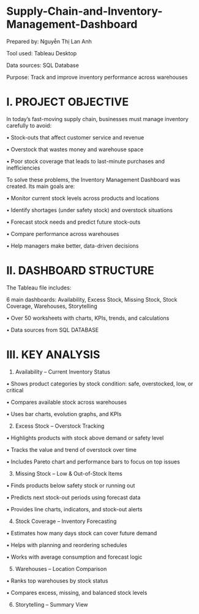 # Supply-Chain-and-Inventory-Management-Dashboard

Prepared by: Nguyễn Thị Lan Anh 

Tool used: Tableau Desktop

Data sources: SQL Database 

Purpose: Track and improve inventory performance across warehouses

# I. PROJECT OBJECTIVE
In today’s fast-moving supply chain, businesses must manage inventory carefully to avoid:

•	Stock-outs that affect customer service and revenue

•	Overstock that wastes money and warehouse space

•	Poor stock coverage that leads to last-minute purchases and inefficiencies

To solve these problems, the Inventory Management Dashboard was created. Its main goals are:

•	Monitor current stock levels across products and locations

•	Identify shortages (under safety stock) and overstock situations

•	Forecast stock needs and predict future stock-outs

•	Compare performance across warehouses

•	Help managers make better, data-driven decisions

# II. DASHBOARD STRUCTURE
The Tableau file includes:

6 main dashboards: Availability, Excess Stock, Missing Stock, Stock Coverage, Warehouses, Storytelling

•	Over 50 worksheets with charts, KPIs, trends, and calculations

• Data sources from SQL DATABASE 

# III. KEY ANALYSIS 

1. Availability – Current Inventory Status
   
• Shows product categories by stock condition: safe, overstocked, low, or critical

• Compares available stock across warehouses

• Uses bar charts, evolution graphs, and KPIs

2. Excess Stock – Overstock Tracking
   
• Highlights products with stock above demand or safety level

• Tracks the value and trend of overstock over time

• Includes Pareto chart and performance bars to focus on top issues

3. Missing Stock – Low & Out-of-Stock Items
   
• Finds products below safety stock or running out

• Predicts next stock-out periods using forecast data

• Provides line charts, indicators, and stock-out alerts

4. Stock Coverage – Inventory Forecasting
   
• Estimates how many days stock can cover future demand

• Helps with planning and reordering schedules

• Works with average consumption and forecast logic

5. Warehouses – Location Comparison
   
• Ranks top warehouses by stock status

• Compares excess, missing, and balanced stock levels

6. Storytelling – Summary View

